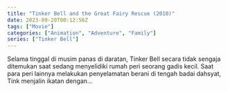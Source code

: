 ```yaml
---
title: "Tinker Bell and the Great Fairy Rescue (2010)"
date: 2023-09-20T00:12:56Z
tags: ["Movie"]
categories: ["Animation", "Adventure", "Family"]
series: ["Tinker Bell"]
---
```


Selama tinggal di musim panas di daratan, Tinker Bell secara tidak sengaja ditemukan saat sedang menyelidiki rumah peri seorang gadis kecil. Saat para peri lainnya melakukan penyelamatan berani di tengah badai dahsyat, Tink menjalin ikatan dengan...

<mux-player stream-type="on-demand"
  src="https://kp3d-my.sharepoint.com/personal/ryoo_kp3d_onmicrosoft_com/_layouts/15/download.aspx?share=EbWdk5fMNN9LoIkWHk0Zxy0Bs3r_WBh4KILVje5xyy0LWw" metadata-video-title="Tinker Bell and the Great Fairy Rescue (2010)" prefer-playback="mse" controls>
  </mux-player>
  
  
  <script src="https://cdn.jsdelivr.net/npm/@mux/mux-player"></script>
  
 <script id="qp1Ij702YI23uvJTAmBpzhTwRt00mrY00W01dzjWTooU4nI" type="application/ld+json">
 {
  "@context": "https://schema.org/",
  "@type": "VideoObject",
  "name": "Tinker Bell and the Great Fairy Rescue (2010)",
  "contentUrl": "https://stream.mux.com/8rr1mFm01b1WCZ201Q01iHfkAxkaIbNqEFX6n01v5fez82E.m3u8",
  "thumbnailUrl": "https://www.themoviedb.org/t/p/original/tR9oOybzV0wrgP7W5FPeQrYOn1M.jpg?width=314&fit_mode=preserve&time=25",
  "uploadDate": "2023-09-20T00:12:56Z",
}

</script>